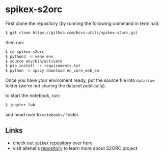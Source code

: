 # spikex-s2orc 

First clone the repository (by running the following command in terminal):
```bash
$ git clone https://github.com/hcss-utils/spikex-s2orc.git
```

then run:

```bash
$ cd spikex-s2orc
$ python3 -m venv env
$ source env/bin/activate
$ pip install -r requirements.txt
$ python -m spacy download en_core_web_sm
```

Once you have your enviroment ready, put the source file into `data/raw` folder 
(we're not sharing the dataset publically). 

to start the notebook, run:

```bash
$ jupyter lab
```

and head over to `notebooks/` folder.

## Links

- check out `spikeX` [repository](https://github.com/erre-quadro/spikex) over here
- visit allenai's [repository](https://github.com/allenai/s2orc) to learn more about S2ORC project
